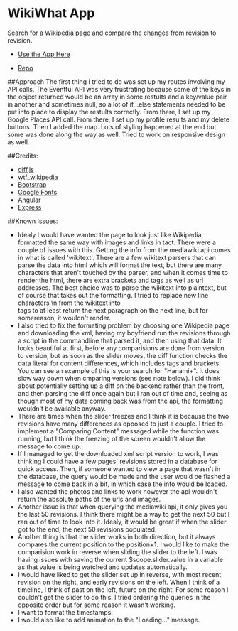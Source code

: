# WikiWhat App

Search for a Wikipedia page and compare the changes from revision to revision.

* [Use the App Here](https://wikiwhat.herokuapp.com/)

* [Repo](https://github.com/jkarlovich/WikiWhat)

##Approach
The first thing I tried to do was set up my routes involving my API calls.  The Eventful API was very frustrating because some of the keys in the opject returned would be an array in some restults and a key/value pair in another and sometimes null, so a lot of if...else statements needed to be put into place to display the restults correctly.  From there, I set up my Google Places API call.  From there, I set up my profile results and my delete buttons.  Then I added the map.  Lots of styling happened at the end but some was done along the way as well.  Tried to work on responsive design as well.

##Credits:
  * [diff.js](https://github.com/kpdecker/jsdiff)
  * [wtf_wikipedia](https://github.com/spencermountain/wtf_wikipedia#demo)
  * [Bootstrap](http://getbootstrap.com/)
  * [Google Fonts](https://www.google.com/fonts)
  * [Angular](https://angularjs.org/)
  * [Express](http://expressjs.com/)


##Known Issues:
  * Idealy I would have wanted the page to look just like Wikipedia, formatted the same way with images and links in tact.  There were a couple of issues with this.  Getting the info from the mediawiki api comes in what is called 'wikitext'.  There are a few wikitext parsers that can parse the data into html which will format the text, but there are many characters that aren't touched by the parser, and when it comes time to render the html, there are extra brackets and tags as well as url addresses.  The best choice was to parse the wikitext into plaintext, but of course that takes out the formatting.  I tried to replace new line characters \n from the wikitext into <br> tags to at least return the next paragraph on the next line, but for somereason, it wouldn't render.
  * I also tried to fix the formating problem by choosing one Wikipedia page and downloading the xml, having my boyfriend run the revisions through a script in the commandline that parsed it, and then using that data.  It looks beautiful at first, before any comparisions are done from version to version, but as soon as the slider moves, the diff function checks the data literal for content differences, which includes tags and brackets.  You can see an example of this is your search for "Hanami+".  It does slow way down when cmparing versions (see note below).  I did think about potentially setting up a diff on the backend rather than the front, and then parsing the diff once again but I ran out of time and, seeing as though most of my data coming back was from the api, the formatting wouldn't be available anyway.
  * There are times when the slider freezes and I think it is because the two revisions have many differences as opposed to just a couple.  I tried to implement a "Comparing Content" messaged while the function was running, but I think the freezing of the screen wouldn't allow the message to come up.
  * If I managed to get the downloaded xml script version to work, I was thinking I could have a few pages' revisions stored in a database for quick access.  Then, if someone wanted to view a page that wasn't in the database, the query would be made and the user would be flashed a message to come back in a bit, in which case the info would be loaded.
  * I also wanted the photos and links to work however the api wouldn't return the absolute paths of the urls and images.
  * Another issue is that when querying the mediawiki api, it only gives you the last 50 revisions.  I think there might be a way to get the next 50 but I ran out of time to look into it.  Idealy, it would be great if when the slider got to the end, the next 50 revisions populated.
  * Another thing is that the slider works in both direction, but it always compares the current position to the position+1.  I would like to make the comparision work in reverse when sliding the slider to the left.  I was having issues with saving the current $scope.slider.value in a variable as that value is being watched and updates automatically.
  * I would have liked to get the slider set up in reverse, with most recent revision on the right, and early revisions on the left.  When I think of a timeline, I think of past on the left, future on the right.  For some reason I couldn't get the slider to do this.  I tried ordering the queries in the opposite order but for some reason it wasn't working.
  * I want to format the timestamps.
  * I would also like to add animation to the "Loading..." message.

